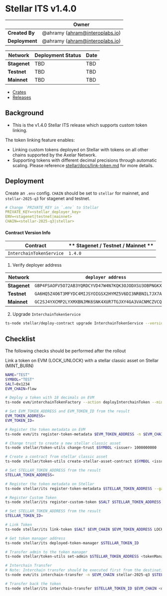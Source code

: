 # Stellar ITS v1.4.0

|                | **Owner**                        |
| -------------- | -------------------------------- |
| **Created By** | @ahramy (<ahram@interoplabs.io>) |
| **Deployment** | @ahramy (<ahram@interoplabs.io>) |

| **Network**  | **Deployment Status** | **Date** |
| ------------ | --------------------- | -------- |
| **Stagenet** | TBD                   | TBD      |
| **Testnet**  | TBD                   | TBD      |
| **Mainnet**  | TBD                   | TBD      |

- [Crates](https://crates.io/crates/stellar-interchain-token-service/1.4.0)
- [Releases](https://github.com/axelarnetwork/axelar-amplifier-stellar/releases/tag/stellar-interchain-token-service-v1.4.0)

## Background

- This is the v1.4.0 Stellar ITS release which supports custom token linking.

The token linking feature enables:

- Linking custom tokens deployed on Stellar with tokens on all other chains supported by the Axelar Network.
- Supporting tokens with different decimal precisions through automatic scaling. Please reference [stellar/docs/link-token.md](../stellar/docs/link-token.md) for more details.

## Deployment

Create an `.env` config. `CHAIN` should be set to `stellar` for mainnet, and `stellar-2025-q3` for stagenet and testnet.

```yaml
# Change `PRIVATE_KEY in `.env` to Stellar
PRIVATE_KEY=<stellar_deployer_key>
ENV=<stagenet|testnet|mainnet>
CHAIN=<stellar-2025-q3|stellar>
```

#### Contract Version Info

| Contract                 | ** Stagenet / Testnet / Mainnet ** |
| ------------------------ | ---------------------------------- |
| `InterchainTokenService` | `1.4.0`                            |

1. Verify deployer address

| Network      | `deployer address`                                         |
| ------------ | ---------------------------------------------------------- |
| **Stagenet** | `GBP4FSAOFV5O72AB3YQRDCYVD47W4N7KQK3OJODXSU3OBPNGKX4SQTJ3` |
| **Testnet**  | `GA6HQ5Z4O6T3MFYDC4MIJSYOIGSX2HYMZ5V6DI3NRBNIL7JX7A7IEO5Z` |
| **Mainnet**  | `GC2SJ4YXCMP2LYXMXBNJMK6SNK4XUR7TGJXY4GA3VACNMCZVCQ6VFGG3` |

2. Upgrade `InterchainTokenService`

```bash
ts-node stellar/deploy-contract upgrade InterchainTokenService --version 1.4.0
```

## Checklist

The following checks should be performed after the rollout

Link a token on EVM (LOCK_UNLOCK) with a stellar classic asset on Stellar (MINT_BURN)

```bash
NAME="TEST"
SYMBOL="TEST"
SALT=0x1234
EVM_CHAIN=flow

# Deploy a token with 18 decimals on EVM
ts-node evm/interchainTokenFactory --action deployInterchainToken --minter 0xba76c6980428A0b10CFC5d8ccb61949677A61233 --name $NAME --symbol $SYMBOL --decimals 18 --initialSupply 10000000 --salt $SALT -n $EVM_CHAIN

# Set EVM_TOKEN_ADDRESS and EVM_TOKEN_ID from the result
EVM_TOKEN_ADDRESS=
EVM_TOKEN_ID=

# Register the token metadata on EVM
ts-node evm/its register-token-metadata $EVM_TOKEN_ADDRESS -n $EVM_CHAIN --gasValue 1000000000000000000

# Change trust to create a new stellar classic asset 
ts-node stellar/token-utils change-trust $SYMBOL <issuer> 1000000000

# Create a contract from stellar classic asset
ts-node stellar/token-utils create-stellar-asset-contract $SYMBOL <issuer>

# Set STELLAR_TOKEN_ADDRESS from the result
STELLAR_TOKEN_ADDRESS=

# Register the token metadata on Stellar
ts-node stellar/its register-token-metadata $STELLAR_TOKEN_ADDRESS --gas-amount 10000000

# Register Custom Token
ts-node stellar/its register-custom-token $SALT $STELLAR_TOKEN_ADDRESS MINT_BURN

# Set STELLAR_TOKEN_ADDRESS from the result
STELLAR_TOKEN_ID=

# Link Token
ts-node stellar/its link-token $SALT $EVM_CHAIN $EVM_TOKEN_ADDRESS LOCK_UNLOCK --gas-amount 10000000

# Get token manager address
ts-node stellar/its deployed-token-manager $STELLAR_TOKEN_ID

# Transfer admin to the token manager
ts-node stellar/token-utils set-admin $STELLAR_TOKEN_ADDRESS <tokenManagerAddress>

# Interchain Transfer
# Note: Interchain transfer should be executed first from the destination chain in order to lock the token.
ts-node evm/its interchain-transfer -n $EVM_CHAIN stellar-2025-q3 $STELLAR_TOKEN_ID <recipientStellarAddress> 1 -y

# Transfer back the token
ts-node stellar/its interchain-transfer $STELLAR_TOKEN_ID $EVM_CHAIN <destinationAddress> 1 --gas-amount 10000000
```
